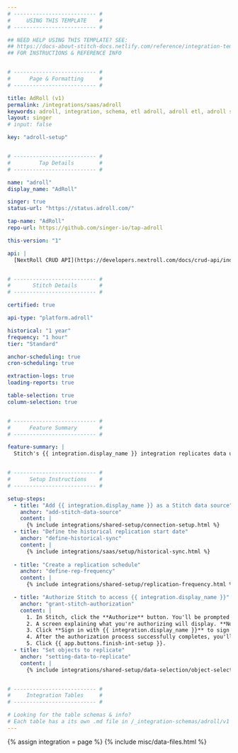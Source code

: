 ```yaml
---
# -------------------------- #
#     USING THIS TEMPLATE    #
# -------------------------- #

## NEED HELP USING THIS TEMPLATE? SEE:
## https://docs-about-stitch-docs.netlify.com/reference/integration-templates/saas/
## FOR INSTRUCTIONS & REFERENCE INFO


# -------------------------- #
#      Page & Formatting     #
# -------------------------- #

title: AdRoll (v1)
permalink: /integrations/saas/adroll
keywords: adroll, integration, schema, etl adroll, adroll etl, adroll schema
layout: singer
# input: false

key: "adroll-setup"


# -------------------------- #
#         Tap Details        #
# -------------------------- #

name: "adroll"
display_name: "AdRoll"

singer: true
status-url: "https://status.adroll.com/"

tap-name: "AdRoll"
repo-url: https://github.com/singer-io/tap-adroll

this-version: "1"

api: |
  [NextRoll CRUD API](https://developers.nextroll.com/docs/crud-api/index.html){:target="new"}


# -------------------------- #
#       Stitch Details       #
# -------------------------- #

certified: true

api-type: "platform.adroll"

historical: "1 year"
frequency: "1 hour"
tier: "Standard"

anchor-scheduling: true
cron-scheduling: true

extraction-logs: true
loading-reports: true

table-selection: true
column-selection: true


# -------------------------- #
#      Feature Summary       #
# -------------------------- #

feature-summary: |
  Stitch's {{ integration.display_name }} integration replicates data using the {{ integration.api | flatify | strip }}. Refer to the [Schema](#schema) section for a list of objects available for replication.


# -------------------------- #
#      Setup Instructions    #
# -------------------------- #

setup-steps:
  - title: "Add {{ integration.display_name }} as a Stitch data source"
    anchor: "add-stitch-data-source"
    content: |
      {% include integrations/shared-setup/connection-setup.html %}
  - title: "Define the historical replication start date"
    anchor: "define-historical-sync"
    content: |
      {% include integrations/saas/setup/historical-sync.html %}
  
  - title: "Create a replication schedule"
    anchor: "define-rep-frequency"
    content: |
      {% include integrations/shared-setup/replication-frequency.html %}

  - title: "Authorize Stitch to access {{ integration.display_name }}"
    anchor: "grant-stitch-authorization"
    content: |
      1. In Stitch, click the **Authorize** button. You'll be prompted to sign into your {{ integration.display_name }} account.
      2. A screen explaining what you're authorizing will display. **Note**: Stitch will only ever read your {{ integration.display_name }} data, and cannot create or modify records in {{ integration.display_name }}.
      3. Click **Sign in with {{ integration.display_name }}** to sign into your {{ integration.display_name }} account.
      4. After the authorization process successfully completes, you'll be directed back to Stitch.
      5. Click {{ app.buttons.finish-int-setup }}.
  - title: "Set objects to replicate"
    anchor: "setting-data-to-replicate"
    content: |
      {% include integrations/shared-setup/data-selection/object-selection.html %}


# -------------------------- #
#     Integration Tables     #
# -------------------------- #

# Looking for the table schemas & info?
# Each table has a its own .md file in /_integration-schemas/adroll/v1
---
```

{% assign integration = page %}
{% include misc/data-files.html %}